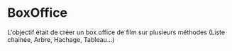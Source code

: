 # BoxOffice
L'objectif était de créer un box office de film sur plusieurs méthodes (Liste chainée, Arbre, Hachage, Tableau...)
